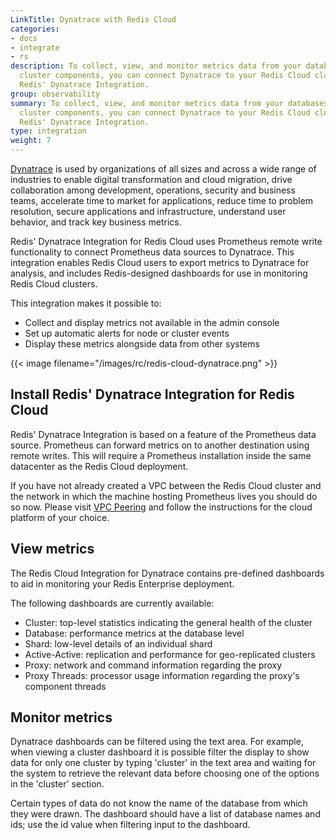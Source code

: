 ```yaml
---
LinkTitle: Dynatrace with Redis Cloud
categories:
- docs
- integrate
- rs
description: To collect, view, and monitor metrics data from your databases and other
  cluster components, you can connect Dynatrace to your Redis Cloud cluster using
  Redis' Dynatrace Integration.
group: observability
summary: To collect, view, and monitor metrics data from your databases and other
  cluster components, you can connect Dynatrace to your Redis Cloud cluster using
  Redis' Dynatrace Integration.
type: integration
weight: 7
---
```



[Dynatrace](https://www.dynatrace.com/) is used by organizations of all sizes and across a wide range of industries to 
enable digital transformation and cloud migration, drive collaboration among development, operations, security and 
business teams, accelerate time to market for applications, reduce time to problem resolution, secure applications and 
infrastructure, understand user behavior, and track key business metrics.

Redis' Dynatrace Integration for Redis Cloud uses Prometheus remote write functionality to connect Prometheus data 
sources to Dynatrace. This integration enables Redis Cloud users to export metrics to Dynatrace for analysis, 
and includes Redis-designed dashboards for use in monitoring Redis Cloud clusters.

This integration makes it possible to:
- Collect and display metrics not available in the admin console
- Set up automatic alerts for node or cluster events
- Display these metrics alongside data from other systems

{{< image filename="/images/rc/redis-cloud-dynatrace.png" >}}
## Install Redis' Dynatrace Integration for Redis Cloud

Redis' Dynatrace Integration is based on a feature of the Prometheus data source. Prometheus can forward metrics on to 
another destination using remote writes. This will require a Prometheus installation inside the same datacenter as the 
Redis Cloud deployment.

If you have not already created a VPC between the Redis Cloud cluster and the network in which the machine hosting 
Prometheus lives you should do so now. Please visit [VPC Peering](https://redis.io/docs/latest/operate/rc/security/vpc-peering/) 
and follow the instructions for the cloud platform of your choice.



## View metrics

The Redis Cloud Integration for Dynatrace contains pre-defined dashboards to aid in monitoring your Redis Enterprise deployment.

The following dashboards are currently available:

- Cluster: top-level statistics indicating the general health of the cluster
- Database: performance metrics at the database level
- Shard: low-level details of an individual shard
- Active-Active: replication and performance for geo-replicated clusters
- Proxy: network and command information regarding the proxy
- Proxy Threads: processor usage information regarding the proxy's component threads 

## Monitor metrics

Dynatrace dashboards can be filtered using the text area. For example, when viewing a cluster dashboard it is possible 
filter the display to show data for only one cluster by typing 'cluster' in the text area and waiting for the system to
retrieve the relevant data before choosing one of the options in the 'cluster' section.

Certain types of data do not know the name of the database from which they were drawn. The dashboard should have a list 
of database names and ids; use the id value when filtering input to the dashboard. 



